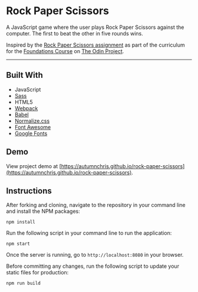 # Rock Paper Scissors

A JavaScript game where the user plays Rock Paper Scissors against the computer. The first to beat the other in five rounds wins.

Inspired by the [Rock Paper Scissors assignment](https://www.theodinproject.com/paths/foundations/courses/foundations/lessons/rock-paper-scissors) as part of the curriculum for the [Foundations Course](https://www.theodinproject.com/paths/foundations/courses/foundations) on [The Odin Project](https://www.theodinproject.com).

---

## Built With
* JavaScript
* [Sass](http://sass-lang.com)
* HTML5
* [Webpack](https://webpack.js.org)
* [Babel](https://babeljs.io)
* [Normalize.css](https://necolas.github.io/normalize.css)
* [Font Awesome](https://fontawesome.com)
* [Google Fonts](https://fonts.google.com)

## Demo

View project demo at [https://autumnchris.github.io/rock-paper-scissors](https://autumnchris.github.io/rock-paper-scissors).

## Instructions

After forking and cloning, navigate to the repository in your command line and install the NPM packages:
```
npm install
```

Run the following script in your command line to run the application:
```
npm start
```

Once the server is running, go to `http://localhost:8080` in your browser.

Before committing any changes, run the following script to update your static files for production:
```
npm run build
```
